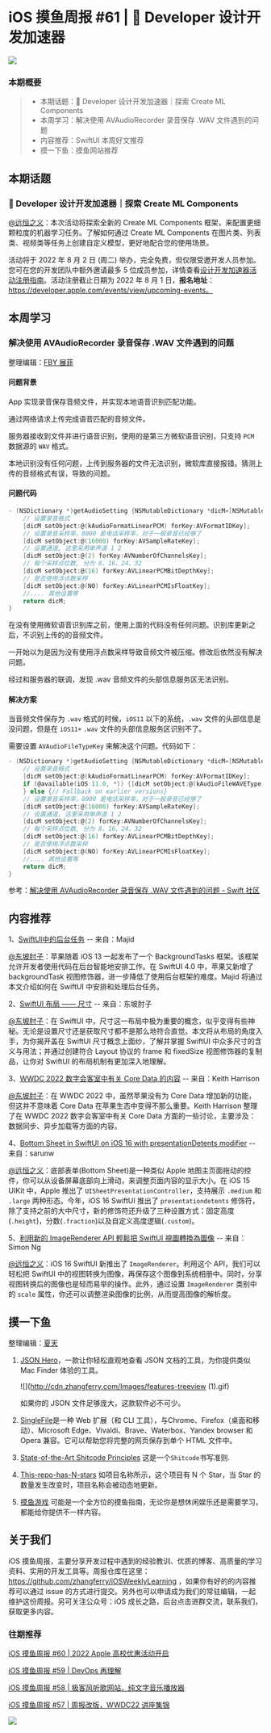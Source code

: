 # iOS 摸鱼周报 #61 |  Developer 设计开发加速器

![](https://cdn.zhangferry.com/Images/moyu_weekly_cover.jpeg)

### 本期概要

> * 本期话题： Developer 设计开发加速器｜探索 Create ML Components
> * 本周学习：解决使用 AVAudioRecorder 录音保存 .WAV 文件遇到的问题
> * 内容推荐：SwiftUI 本周好文推荐
> * 摸一下鱼：摸鱼网站推荐

## 本期话题

###  Developer 设计开发加速器｜探索 Create ML Components

[@远恒之义](https://github.com/eternaljust)：本次活动将探索全新的 Create ML Components 框架，来配置更细颗粒度的机器学习任务。了解如何通过 Create ML Components 在图片类、列表类、视频类等任务上创建自定义模型，更好地配合您的使用场景。

活动将于 2022 年 8 月 2 日 (周二) 举办，完全免费，但仅限受邀开发人员参加。您可在您的开发团队中额外邀请最多 5 位成员参加，详情查看[设计开发加速器活动注册指南](https://essentials.applesurveys.com/WRQualtricsControlPanel_rel/File.php?F=F_a4rFfRXziNGhoAm "设计开发加速器活动注册指南")。活动注册截止日期为 2022 年 8 月 1 日，**报名地址**：https://developer.apple.com/events/view/upcoming-events。

## 本周学习

### 解决使用 AVAudioRecorder 录音保存 .WAV 文件遇到的问题

整理编辑：[FBY 展菲](https://github.com/fanbaoying)

#### 问题背景

App 实现录音保存音频文件，并实现本地语音识别匹配功能。

通过网络请求上传完成语音匹配的音频文件。

服务器接收到文件并进行语音识别，使用的是第三方微软语音识别，只支持 `PCM` 数据源的 `WAV` 格式。

本地识别没有任何问题，上传到服务器的文件无法识别，微软库直接报错。猜测上传的音频格式有误，导致的问题。

#### 问题代码

```objectivec
- (NSDictionary *)getAudioSetting {NSMutableDictionary *dicM=[NSMutableDictionary dictionary];
    // 设置录音格式
    [dicM setObject:@(kAudioFormatLinearPCM) forKey:AVFormatIDKey];
    // 设置录音采样率，8000 是电话采样率，对于一般录音已经够了
    [dicM setObject:@(16000) forKey:AVSampleRateKey];
    // 设置通道, 这里采用单声道 1 2
    [dicM setObject:@(2) forKey:AVNumberOfChannelsKey];
    // 每个采样点位数, 分为 8、16、24、32
    [dicM setObject:@(16) forKey:AVLinearPCMBitDepthKey];
    // 是否使用浮点数采样
    [dicM setObject:@(NO) forKey:AVLinearPCMIsFloatKey];
    //.... 其他设置等
    return dicM;
}
```

在没有使用微软语音识别库之前，使用上面的代码没有任何问题。识别库更新之后，不识别上传的的音频文件。

一开始以为是因为没有使用浮点数采样导致音频文件被压缩。修改后依然没有解决问题。

经过和服务器的联调，发现 .wav 音频文件的头部信息服务区无法识别。

#### 解决方案

当音频文件保存为 `.wav` 格式的时候，`iOS11` 以下的系统，`.wav` 文件的头部信息是没问题，但是在 `iOS11+` `.wav` 文件的头部信息服务区识别不了。

需要设置 `AVAudioFileTypeKey` 来解决这个问题。代码如下：

```objectivec
- (NSDictionary *)getAudioSetting {NSMutableDictionary *dicM=[NSMutableDictionary dictionary];
    // 设置录音格式
    [dicM setObject:@(kAudioFormatLinearPCM) forKey:AVFormatIDKey];
    if (@available(iOS 11.0, *)) {[dicM setObject:@(kAudioFileWAVEType) forKey:AVAudioFileTypeKey];
    } else {// Fallback on earlier versions}
    // 设置录音采样率，8000 是电话采样率，对于一般录音已经够了
    [dicM setObject:@(16000) forKey:AVSampleRateKey];
    // 设置通道, 这里采用单声道 1 2
    [dicM setObject:@(2) forKey:AVNumberOfChannelsKey];
    // 每个采样点位数, 分为 8、16、24、32
    [dicM setObject:@(16) forKey:AVLinearPCMBitDepthKey];
    // 是否使用浮点数采样
    [dicM setObject:@(NO) forKey:AVLinearPCMIsFloatKey];
    //.... 其他设置等
    return dicM;
}
```

参考：[解决使用 AVAudioRecorder 录音保存 .WAV 文件遇到的问题 - Swift 社区](https://mp.weixin.qq.com/s/MZqpzCAkWE9gGpsAYyo_aw "解决使用 AVAudioRecorder 录音保存 .WAV 文件遇到的问题 - Swift 社区")

## 内容推荐

1、[SwiftUI中的后台任务](https://swiftwithmajid.com/2022/07/06/background-tasks-in-swiftui/ "SwiftUI中的后台任务") -- 来自：Majid

[@东坡肘子](https://www.fatbobman.com/)：苹果随着 iOS 13 一起发布了一个 BackgroundTasks 框架。该框架允许开发者使用代码在后台智能地安排工作。在 SwiftUI 4.0 中，苹果又新增了 backgroundTask 视图修饰器，进一步降低了使用后台框架的难度。Majid 将通过本文介绍如何在 SwiftUI 中安排和处理后台任务。

2、[SwiftUI 布局 —— 尺寸](https://www.fatbobman.com/posts/layout-dimensions-1/ "SwiftUI 布局 —— 尺寸") -- 来自：东坡肘子

[@东坡肘子](https://www.fatbobman.com/)：在 SwiftUI 中，尺寸这一布局中极为重要的概念，似乎变得有些神秘。无论是设置尺寸还是获取尺寸都不是那么地符合直觉。本文将从布局的角度入手，为你揭开盖在 SwiftUI 尺寸概念上面纱，了解并掌握 SwiftUI 中众多尺寸的含义与用法；并通过创建符合 Layout 协议的 frame 和 fixedSize 视图修饰器的复制品，让你对 SwiftUI 的布局机制有更加深入地理解。

3、[WWDC 2022 数字会客室中有关 Core Data 的内容](https://useyourloaf.com/blog/wwdc22-core-data-lab-notes/ "WWDC 2022 数字会客室中有关 Core Data 的内容") -- 来自：Keith Harrison

[@东坡肘子](https://www.fatbobman.com/)：在 WWDC 2022 中，虽然苹果没有为 Core Data 增加新的功能，但这并不意味着 Core Data 在苹果生态中变得不那么重要。Keith Harrison 整理了在 WWDC 2022 数字会客室中有关 Core Data 方面的一些讨论，主要涉及：数据同步、异步加载等方面的内容。

4、[Bottom Sheet in SwiftUI on iOS 16 with presentationDetents modifier](https://sarunw.com/posts/swiftui-bottom-sheet/ "Bottom Sheet in SwiftUI on iOS 16 with presentationDetents modifier") -- 来自：sarunw

[@远恒之义](https://github.com/eternaljust)：底部表单(Bottom Sheet)是一种类似 Apple 地图主页面拖动的控件，你可以从设备屏幕底部向上滑动，来调整页面内容的显示大小。在 iOS 15 UIKit 中，Apple 推出了 `UISheetPresentationController`，支持展示 `.medium` 和 `.large` 两种形态。今年，iOS 16 SwiftUI 推出了 `presentationdetents` 修饰符，除了支持之前的大中尺寸，新的修饰符还升级了三种设置方式：固定高度(`.height`)，分数(`.fraction`)以及自定义高度逻辑(`.custom`)。

5、[利用新的 ImageRenderer API 輕鬆把 SwiftUI 視圖轉換為圖像](https://www.appcoda.com.tw/imagerenderer-swiftui/ "利用新的 ImageRenderer API 輕鬆把 SwiftUI 視圖轉換為圖像") -- 来自：Simon Ng

[@远恒之义](https://github.com/eternaljust)：iOS 16 SwiftUI 新推出了 `ImageRenderer`。利用这个 API，我们可以轻松把 SwiftUI 中的视图转换为图像，再保存这个图像到系统相册中。同时，分享视图转换后的图像也是轻而易举的操作。此外，通过设置 `ImageRenderer` 类别中的 `scale` 属性，你还可以调整渲染图像的比例，从而提高图像的解析度。

## 摸一下鱼

整理编辑：[夏天](https://juejin.cn/user/3298190611456638)

1. [JSON Hero](https://github.com/jsonhero-io/jsonhero-web "JSON Hero")，一款让你轻松直观地查看 JSON 文档的工具，为你提供类似 Mac Finder 体验的工具。

   ![](http://cdn.zhangferry.com/Images/features-treeview (1).gif)

   如果你的 JSON 文件足够庞大，这款软件必不可少。

2. [SingleFile](https://github.com/gildas-lormeau/SingleFile "SingleFile")是一种 Web 扩展（和 CLI 工具），与Chrome、Firefox（桌面和移动）、Microsoft Edge、Vivaldi、Brave、Waterbox、Yandex browser 和 Opera 兼容。它可以帮助您将完整的网页保存到单个 HTML 文件中。

3. [State-of-the-Art Shitcode Principles](https://github.com/trekhleb/state-of-the-art-shitcode "State-of-the-Art Shitcode Principles") 这是一个`Shitcode`书写准则.

4. [This-repo-has-N-stars](https://github.com/fslongjin/This-repo-has-838-stars "This-repo-has-N-stars") 如项目名称所示，这个项目有 N 个 Star，当 Star 的数量发生改变时，项目名称会被动态地更新。

5. [摸鱼游戏](https://moyu.games "摸鱼游戏") 可能是一个全方位的摸鱼指南，无论你是想休闲娱乐还是需要学习，都能给你提供不一样内容。

## 关于我们

iOS 摸鱼周报，主要分享开发过程中遇到的经验教训、优质的博客、高质量的学习资料、实用的开发工具等。周报仓库在这里：https://github.com/zhangferry/iOSWeeklyLearning ，如果你有好的的内容推荐可以通过 issue 的方式进行提交。另外也可以申请成为我们的常驻编辑，一起维护这份周报。另可关注公众号：iOS 成长之路，后台点击进群交流，联系我们，获取更多内容。

### 往期推荐

[iOS 摸鱼周报 #60 | 2022 Apple 高校优惠活动开启](https://mp.weixin.qq.com/s/Sv3goAv198eXjmlVJsN1rw)

[iOS 摸鱼周报 #59 | DevOps 再理解 ](https://mp.weixin.qq.com/s/LJNCo0Eg11shGZN75-TZcg)

[iOS 摸鱼周报 #58 | 极客风听歌网站，纯文字音乐播放器](https://mp.weixin.qq.com/s/KwqFraJk40f9bEy0eKa8Kw)

[iOS 摸鱼周报 #57 | 周报改版，WWDC22 讲座集锦](https://mp.weixin.qq.com/s/5chb-a9u7VMdLis1FG6B6Q)

![](https://cdn.zhangferry.com/Images/WechatIMG384.jpeg)
